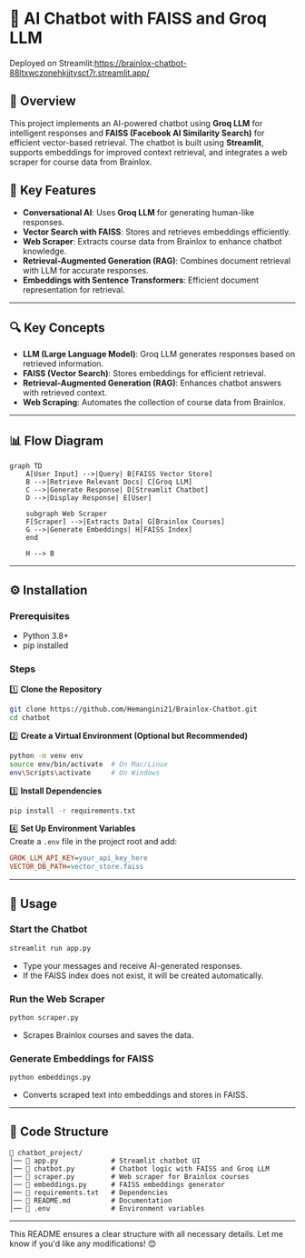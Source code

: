 # 🧠 AI Chatbot with FAISS and Groq LLM  

Deployed on Streamlit:https://brainlox-chatbot-88ltxwczonehkjjtysct7r.streamlit.app/

## 📌 Overview  
This project implements an AI-powered chatbot using **Groq LLM** for intelligent responses and **FAISS (Facebook AI Similarity Search)** for efficient vector-based retrieval. The chatbot is built using **Streamlit**, supports embeddings for improved context retrieval, and integrates a web scraper for course data from Brainlox.  

## 🚀 Key Features  
- **Conversational AI**: Uses **Groq LLM** for generating human-like responses.  
- **Vector Search with FAISS**: Stores and retrieves embeddings efficiently.  
- **Web Scraper**: Extracts course data from Brainlox to enhance chatbot knowledge.  
- **Retrieval-Augmented Generation (RAG)**: Combines document retrieval with LLM for accurate responses.  
- **Embeddings with Sentence Transformers**: Efficient document representation for retrieval.  

---

## 🔍 Key Concepts  
- **LLM (Large Language Model)**: Groq LLM generates responses based on retrieved information.  
- **FAISS (Vector Search)**: Stores embeddings for efficient retrieval.  
- **Retrieval-Augmented Generation (RAG)**: Enhances chatbot answers with retrieved context.  
- **Web Scraping**: Automates the collection of course data from Brainlox.  

---

## 📊 Flow Diagram  
```mermaid
graph TD
    A[User Input] -->|Query| B[FAISS Vector Store]
    B -->|Retrieve Relevant Docs| C[Groq LLM]
    C -->|Generate Response| D[Streamlit Chatbot]
    D -->|Display Response| E[User]
    
    subgraph Web Scraper
    F[Scraper] -->|Extracts Data| G[Brainlox Courses]
    G -->|Generate Embeddings| H[FAISS Index]
    end
    
    H --> B
```

---

## ⚙️ Installation  

### Prerequisites  
- Python 3.8+  
- pip installed  

### Steps  
1️⃣ **Clone the Repository**  
```sh
git clone https://github.com/Hemangini21/Brainlox-Chatbot.git
cd chatbot
```

2️⃣ **Create a Virtual Environment (Optional but Recommended)**  
```sh
python -m venv env
source env/bin/activate  # On Mac/Linux
env\Scripts\activate     # On Windows
```

3️⃣ **Install Dependencies**  
```sh
pip install -r requirements.txt
```

4️⃣ **Set Up Environment Variables**  
Create a `.env` file in the project root and add:  
```ini
GROK_LLM_API_KEY=your_api_key_here
VECTOR_DB_PATH=vector_store.faiss
```

---

## 📌 Usage  

### Start the Chatbot  
```sh
streamlit run app.py
```
- Type your messages and receive AI-generated responses.  
- If the FAISS index does not exist, it will be created automatically.  

### Run the Web Scraper  
```sh
python scraper.py
```
- Scrapes Brainlox courses and saves the data.  

### Generate Embeddings for FAISS  
```sh
python embeddings.py
```
- Converts scraped text into embeddings and stores in FAISS.  

---

## 📜 Code Structure  

```
📂 chatbot_project/
│── 📜 app.py             # Streamlit chatbot UI
│── 📜 chatbot.py         # Chatbot logic with FAISS and Groq LLM
│── 📜 scraper.py         # Web scraper for Brainlox courses
│── 📜 embeddings.py      # FAISS embeddings generator
│── 📜 requirements.txt   # Dependencies
│── 📜 README.md          # Documentation
│── 📜 .env               # Environment variables
```

---


This README ensures a clear structure with all necessary details. Let me know if you'd like any modifications! 😊
